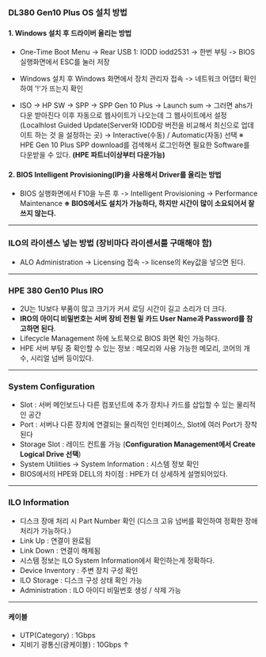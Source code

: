 ### DL380 Gen10 Plus OS 설치 방법
#### **1. Windows 설치 후 드라이버 올리는 방법** 
- One-Time Boot Menu -> Rear USB 1: IODD iodd2531 -> 한번 부팅 -> BIOS 실행화면에서 ESC를 눌러 저장
- Windows 설치 후 Windows 화면에서 장치 관리자 접속 -> 네트워크 어댑터 확인하여 '!'가 뜨는지 확인

- ISO -> HP SW -> SPP -> SPP Gen 10 Plus -> Launch sum -> 그러면 ahs가 다운 받아진다 이후 자동으로 웹사이트가 나오는데 그 웹사이트에서 설정 (Localhlost Guided Update(Server와 IODD랑 버전을 비교해서 최신으로 업데이트 하는 것 을 설정하는 곳) -> Interactive(수동) / Automatic(자동) 선택
※ HPE Gen 10 Plus SPP download를 검색해서 로그인하면 필요한 Software를 다운받을 수 있다. 
**(HPE 파트너이상부터 다운가능)**

#### **2. BIOS Intelligent Provisioning(IP)을 사용해서 Driver를 올리는 방법**
- BIOS 실행화면에서 F10을 누른 후 -> Intelligent Provisioning -> Performance Maintenance 
**※ BIOS에서도 설치가 가능하다, 하지만 시간이 많이 소요되어서 잘 쓰지 않는다.**


---
### ILO의 라이센스 넣는 방법 (장비마다 라이센서를 구매해야 함)
- ALO Administration -> Licensing 접속 -> license의 Key값을 넣으면 된다.


---
### HPE 380 Gen10 Plus IRO
- 2U는 1U보다 부품이 많고 크기가 커서 로딩 시간이 길고 소리가 더 크다.
- **IRO의 아이디 비밀번호는 서버 장비 전원 밑 카드 User Name과 Password를 참고하면 된다**.
- Lifecycle Management 하에 노트북으로 BIOS 화면 확인 가능하다.
- HPE 서버 부팅 중 확인할 수 있는 정보 : 메모리와 사용 가능한 메모리, 코어의 개수, 시리얼 넘버 등이있다. 


---
### System Configuration 
- Slot : 서버 메인보드나 다른 컴포넌트에 추가 장치나 카드를 삽입할 수 있는 물리적인 공간
- Port : 서버나 다른 장치에 연결되는 물리적인 인터페이스, Slot에 여러 Port가 장착된다
- Storage Slot : 레이드 컨트롤 가능 (**Configuration Management에서 Create Logical Drive 선택**)
- System Utilities -> System Information : 시스템 정보 확인 
- BIOS에서의 HPE와 DELL의 차이점 : HPE가 더 상세하게 설명되어있다. 


---
### ILO Information 
- 디스크 장애 처리 시 Part Number 확인 (디스크 고유 넘버를 확인하여 정확한 장애 처리가 가능하다.)
- Link Up : 연결이 완료됨
- Link Down : 연결이 해제됨
- 시스템 정보는 ILO System Information에서 확인하는게 정확하다.
- Device Inventory : 주변 장치 구성 확인
- ILO Storage : 디스크 구성 상태 확인 가능
- Administration : ILO 아이디 비밀번호 생성 / 삭제 가능


---
#### 케이블 
- UTP(Category) : 1Gbps
- 지비기 광통신(광케이블) : 10Gbps ↑ 
